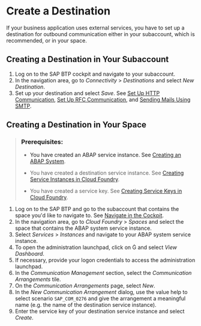 <!-- loio3fa7934f5a714bf88d8490958211382f -->

<link rel="stylesheet" type="text/css" href="../css/sap-icons.css"/>

# Create a Destination

If your business application uses external services, you have to set up a destination for outbound communication either in your subaccount, which is recommended, or in your space.



<a name="loio3fa7934f5a714bf88d8490958211382f__section_wmf_252_tpb"/>

## Creating a Destination in Your Subaccount

1.  Log on to the SAP BTP cockpit and navigate to your subaccount.
2.  In the navigation area, go to *Connectivity* \> *Destinations* and select *New Destination*.
3.  Set up your destination and select *Save*. See [Set Up HTTP Communication](set-up-http-communication-3884bc3.md), [Set Up RFC Communication](set-up-rfc-communication-b4eaa0a.md), and [Sending Mails Using SMTP](sending-mails-using-smtp-8d1f989.md).



<a name="loio3fa7934f5a714bf88d8490958211382f__section_y5k_jv2_tpb"/>

## Creating a Destination in Your Space

> ### Prerequisites:  
> -   You have created an ABAP service instance. See [Creating an ABAP System](https://help.sap.com/docs/BTP/65de2977205c403bbc107264b8eccf4b/50b32f144e184154987a06e4b55ce447.html).
> 
> -   You have created a destination service instance. See [Creating Service Instances in Cloud Foundry](https://help.sap.com/viewer/09cc82baadc542a688176dce601398de/Cloud/en-US/6d6846def3c443aa9f83d127353147ce.html).
> -   You have created a service key. See [Creating Service Keys in Cloud Foundry](https://help.sap.com/viewer/09cc82baadc542a688176dce601398de/Cloud/en-US/6fcac08409db4b0f9ad55a6acd4d31c5.html).

1.  Log on to the SAP BTP and go to the subaccount that contains the space you'd like to navigate to. See [Navigate in the Cockpit](https://help.sap.com/viewer/65de2977205c403bbc107264b8eccf4b/Cloud/en-US/0874895f1f78459f9517da55a11ffebd.html).
2.  In the navigation area, go to *Cloud Foundry* \> *Spaces* and select the space that contains the ABAP system service instance.
3.  Select *Services* \> *Instances* and navigate to your ABAP system service instance.
4.  To open the administration launchpad, click on <span class="SAP-icons"></span>   and select *View Dashboard*.
5.  If necessary, provide your logon credentials to access the administration launchpad.
6.  In the *Communication Management* section, select the *Communication Arrangements* tile.
7.  On the *Communication Arrangements* page, select *New*.
8.  In the *New Communication Arrangement* dialog, use the value help to select scenario `SAP_COM_0276` and give the arrangement a meaningful name \(e.g. the name of the destination service instance\).
9.  Enter the service key of your destination service instance and select *Create*.

